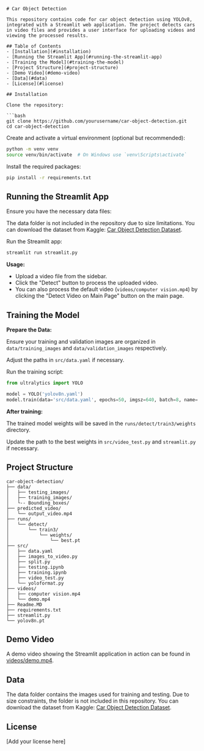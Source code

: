 ```
# Car Object Detection

This repository contains code for car object detection using YOLOv8, integrated with a Streamlit web application. The project detects cars in video files and provides a user interface for uploading videos and viewing the processed results.

## Table of Contents
- [Installation](#installation)
- [Running the Streamlit App](#running-the-streamlit-app)
- [Training the Model](#training-the-model)
- [Project Structure](#project-structure)
- [Demo Video](#demo-video)
- [Data](#data)
- [License](#license)

## Installation

Clone the repository:

```bash
git clone https://github.com/yourusername/car-object-detection.git
cd car-object-detection
```

Create and activate a virtual environment (optional but recommended):

```bash
python -m venv venv
source venv/bin/activate  # On Windows use `venv\Scripts\activate`
```

Install the required packages:

```bash
pip install -r requirements.txt
```

## Running the Streamlit App

Ensure you have the necessary data files:

The data folder is not included in the repository due to size limitations. You can download the dataset from Kaggle: [Car Object Detection Dataset](https://www.kaggle.com/dataset).

Run the Streamlit app:

```bash
streamlit run streamlit.py
```

**Usage:**
- Upload a video file from the sidebar.
- Click the "Detect" button to process the uploaded video.
- You can also process the default video (`videos/computer vision.mp4`) by clicking the "Detect Video on Main Page" button on the main page.

## Training the Model

**Prepare the Data:**

Ensure your training and validation images are organized in `data/training_images` and `data/validation_images` respectively.

Adjust the paths in `src/data.yaml` if necessary.

Run the training script:

```python
from ultralytics import YOLO

model = YOLO('yolov8n.yaml')
model.train(data='src/data.yaml', epochs=50, imgsz=640, batch=8, name='car-detection')
```

**After training:**

The trained model weights will be saved in the `runs/detect/train3/weights` directory.

Update the path to the best weights in `src/video_test.py` and `streamlit.py` if necessary.

## Project Structure

```
car-object-detection/
├── data/
│   ├── testing_images/
│   ├── training_images/
│   └-- Bounding_boxes/
├── predicted_video/
│   └── output_video.mp4
├── runs/
│   └── detect/
│       └── train3/
│           └── weights/
│               └── best.pt
├── src/
│   ├── data.yaml
│   ├── images_to_video.py
│   ├── split.py
│   ├── testing.ipynb
│   ├── training.ipynb
│   ├── video_test.py
│   └── yoloformat.py
├── videos/
│   ├── computer vision.mp4
│   └── demo.mp4
├── Readme.MD
├── requirements.txt
├── streamlit.py
└── yolov8n.pt
```

## Demo Video

A demo video showing the Streamlit application in action can be found in [videos/demo.mp4](videos/demo.mp4).

## Data

The data folder contains the images used for training and testing. Due to size constraints, the folder is not included in this repository. You can download the dataset from Kaggle: [Car Object Detection Dataset](https://www.kaggle.com/dataset).

## License

[Add your license here]
```
